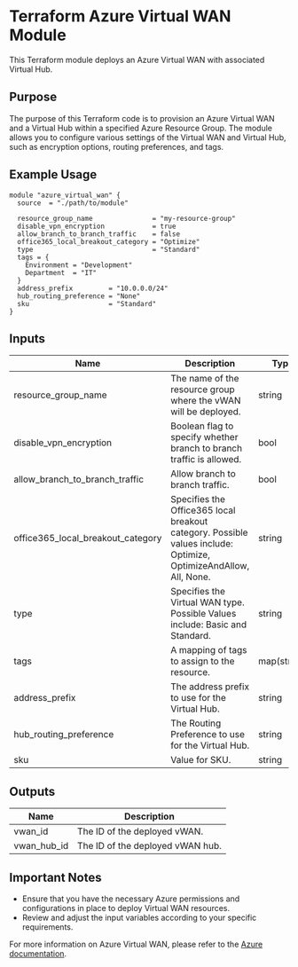 # Terraform Azure Virtual WAN Module

This Terraform module deploys an Azure Virtual WAN with associated Virtual Hub.

## Purpose

The purpose of this Terraform code is to provision an Azure Virtual WAN and a Virtual Hub within a specified Azure Resource Group. The module allows you to configure various settings of the Virtual WAN and Virtual Hub, such as encryption options, routing preferences, and tags.

## Example Usage

```hcl
module "azure_virtual_wan" {
  source  = "./path/to/module"

  resource_group_name               = "my-resource-group"
  disable_vpn_encryption            = true
  allow_branch_to_branch_traffic    = false
  office365_local_breakout_category = "Optimize"
  type                              = "Standard"
  tags = {
    Environment = "Development"
    Department  = "IT"
  }
  address_prefix         = "10.0.0.0/24"
  hub_routing_preference = "None"
  sku                    = "Standard"
}
```

## Inputs

| Name                                | Description                                             | Type      | Default                   |
|-------------------------------------|---------------------------------------------------------|-----------|---------------------------|
| resource_group_name                 | The name of the resource group where the vWAN will be deployed. | string    |                           |
| disable_vpn_encryption              | Boolean flag to specify whether branch to branch traffic is allowed. | bool      | false                     |
| allow_branch_to_branch_traffic      | Allow branch to branch traffic.                         | bool      | false                     |
| office365_local_breakout_category   | Specifies the Office365 local breakout category. Possible values include: Optimize, OptimizeAndAllow, All, None. | string | "None"                    |
| type                                | Specifies the Virtual WAN type. Possible Values include: Basic and Standard. | string | "Standard"                |
| tags                                | A mapping of tags to assign to the resource.            | map(string) | {}                      |
| address_prefix                      | The address prefix to use for the Virtual Hub.          | string    |                           |
| hub_routing_preference              | The Routing Preference to use for the Virtual Hub.       | string    | "None"                    |
| sku                                 | Value for SKU.                                          | string    |                           |

## Outputs

| Name           | Description                             |
|----------------|-----------------------------------------|
| vwan_id        | The ID of the deployed vWAN.            |
| vwan_hub_id    | The ID of the deployed vWAN hub.        |

## Important Notes

- Ensure that you have the necessary Azure permissions and configurations in place to deploy Virtual WAN resources.
- Review and adjust the input variables according to your specific requirements.

For more information on Azure Virtual WAN, please refer to the [Azure documentation](https://docs.microsoft.com/en-us/azure/virtual-wan/).